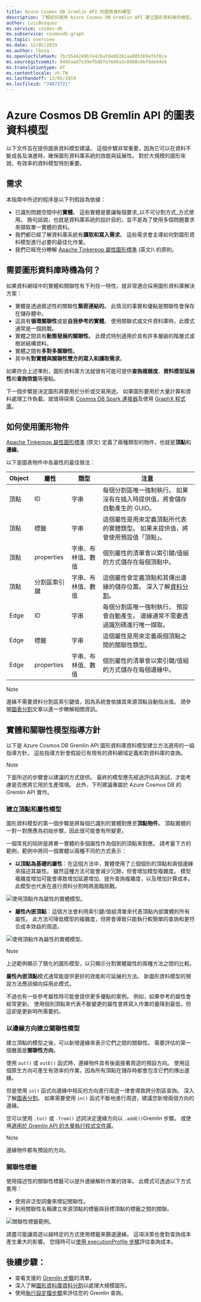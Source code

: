 ```yaml
---
title: Azure Cosmos DB Gremlin API 的圖表資料模型
description: 了解如何使用 Azure Cosmos DB Gremlin API 建立圖形資料庫的模型。 本文將說明使用圖形資料庫的時機和建立實體及關聯性模型的最佳做法。
author: LuisBosquez
ms.service: cosmos-db
ms.subservice: cosmosdb-graph
ms.topic: overview
ms.date: 12/02/2019
ms.author: lbosq
ms.openlocfilehash: 7bc5544249b7e476afde08281aa005569ef6f8ce
ms.sourcegitcommit: 9405aad7e39efbd8fef6d0a3c8988c6bf8de94eb
ms.translationtype: HT
ms.contentlocale: zh-TW
ms.lasthandoff: 12/05/2019
ms.locfileid: "74873721"
---
```

# <a name="graph-data-modeling-for-azure-cosmos-db-gremlin-api"></a>Azure Cosmos DB Gremlin API 的圖表資料模型

以下文件旨在提供圖表資料模型建議。 這個步驟非常重要，因為它可以在資料不斷成長及演進時，確保圖形資料庫系統的效能與延展性。 對於大規模的圖形來說，有效率的資料模型特別重要。

## <a name="requirements"></a>需求

本指南中所述的程序是以下列假設為依據：
 * 已識別問題空間中的**實體**。 這些實體是要讓每個要求_以不可分割方式_方式使用。 換句話說，也就是資料庫系統的設計目的，並不是為了使用多個問題要求來擷取單一實體的資料。
 * 我們都已經了解資料庫系統有**讀取和寫入需求**。 這些需求會主導如何對圖形資料模型進行必要的最佳化作業。
 * 我們已經充分瞭解 [Apache Tinkerpop 屬性圖形標準](http://tinkerpop.apache.org/docs/current/reference/#graph-computing) \(英文)\ 的原則。

## <a name="when-do-i-need-a-graph-database"></a>需要圖形資料庫時機為何？

如果資料網域中的實體和關聯性有下列任一特性，就非常適合採用圖形資料庫解決方案： 

* 實體是透過敘述性的關聯性**緊密連結的**。 此情況的事實和優點是關聯性會保存在儲存體中。
* 這具有**循環關聯性**或是**自我參考的實體**。 使用關聯式或文件資料庫時，此模式通常是一個挑戰。
* 實體之間具有**動態發展的關聯性**。 此模式特別適用於具有許多層級的階層式或樹狀結構資料。
* 實體之間有**多對多關聯性**。
* 其中有**對實體與關聯性雙方的寫入和讀取需求**。 

如果符合上述準則，圖形資料庫方法就很有可能可提供**查詢複雜度**、**資料模型延展性**和**查詢效能**等優點。

下一個步驟是決定圖形將要用於分析或交易用途。 如果圖形要用於大量計算和資料處理工作負載，就值得探索 [Cosmos DB Spark 連接器](https://docs.microsoft.com/azure/cosmos-db/spark-connector)及使用 [GraphX 程式庫](https://spark.apache.org/graphx/)。 

## <a name="how-to-use-graph-objects"></a>如何使用圖形物件

[Apache Tinkerpop 屬性圖形標準](http://tinkerpop.apache.org/docs/current/reference/#graph-computing) \(原文\) 定義了兩種類型的物件，也就是**頂點**和**邊緣**。 

以下是圖表物件中各屬性的最佳做法︰

| Object | 屬性 | 類型 | 注意 |
| --- | --- | --- |  --- |
| 頂點 | ID | 字串 | 每個分割區唯一強制執行。 如果沒有在插入時提供值，將會儲存自動產生的 GUID。 |
| 頂點 | 標籤 | 字串 | 這個屬性是用來定義頂點所代表的實體類型。 如果未提供值，將會使用預設值「頂點」。 |
| 頂點 | properties | 字串、布林值、數值 | 個別屬性的清單會以索引鍵/值組的方式儲存在每個頂點中。 |
| 頂點 | 分割區索引鍵 | 字串、布林值、數值 | 這個屬性會定義頂點和其傳出邊緣的儲存位置。 深入了解[資料分割](graph-partitioning.md)。 |
| Edge | ID | 字串 | 每個分割區唯一強制執行。 預設會自動產生。 邊緣通常不需要透過識別碼進行唯一擷取。 |
| Edge | 標籤 | 字串 | 這個屬性是用來定義兩個頂點之間的關聯性類型。 |
| Edge | properties | 字串、布林值、數值 | 個別屬性的清單會以索引鍵/值組的方式儲存在每個邊緣中。 |

> [!NOTE]
> 邊緣不需要資料分割區索引鍵值，因為系統會依據其來源頂點自動指派值。 請參閱[圖表分割](graph-partitioning.md)文章以進一步瞭解相關資訊。

## <a name="entity-and-relationship-modeling-guidelines"></a>實體和關聯性模型指導方針

以下是 Azure Cosmos DB Gremlin API 圖形資料庫資料模型建立方法適用的一組指導方針。 這些指導方針會假設已有現有的資料網域定義和對資料庫的查詢。

> [!NOTE]
> 下面所述的步驟會以建議的方式提供。 最終的模型應先經過評估與測試，才能考慮是否應將它用於生產環境。 此外，下列建議專屬於 Azure Cosmos DB 的 Gremlin API 實作。 

### <a name="modeling-vertices-and-properties"></a>建立頂點和屬性模型 

圖形資料模型的第一個步驟是將每個已識別的實體對應至**頂點物件**。 頂點實體的一對一對應應為初始步驟，因此很可能會有所變更。

一個常見的陷阱是將單一實體的多個屬性作為個別的頂點來對應。 請考量下方的範例，範例中將同一個實體以兩種不同的方式表示：

* **以頂點為基礎的屬性**：在這個方法中，實體使用了三個個別的頂點和兩個邊緣來描述其屬性。 雖然這種方法可能會減少冗餘，但會增加模型複雜度。 模型複雜度增加可能會導致增加延遲增加、提升查詢複雜度，以及增加計算成本。 此模型也代表在進行資料分割時將面臨挑戰。

![使用頂點作為屬性的實體模型。](./media/graph-modeling/graph-modeling-1.png)

* **屬性內嵌頂點**：這個方法會利用索引鍵/值組清單來代表頂點內部實體的所有屬性。 此方法可降低模型的複雜度，但將會導致只能執行較簡單的查詢和更符合成本效益的周遊。

![使用頂點作為屬性的實體模型。](./media/graph-modeling/graph-modeling-2.png)

> [!NOTE]
> 上述範例顯示了簡化的圖形模型，以只顯示分割實體屬性的兩種方法之間的比較。

**屬性內嵌頂點**模式通常能提供更好的效能和可延展的方法。 新圖形資料模型的預設方法應該傾向採用此模式。

不過也有一些參考屬性時可能會提供更多優點的案例。 例如，如果參考的屬性會經常更新。 使用個別頂點來代表不斷變更的屬性會將寫入作業的量降到最低，但這卻是更新時所需要的。

### <a name="relationship-modeling-with-edge-directions"></a>以邊緣方向建立關聯性模型

建立頂點的模型之後，可以新增邊緣來表示它們之間的關聯性。 需要評估的第一個層面是**關聯性方向**。 

使用 `out()` 或 `outE()` 函式時，邊緣物件具有後面接著周遊的預設方向。 使用這個原生方向可產生有效率的作業，因為所有頂點在儲存時都會包含它們的傳出邊緣。 

但是使用 `in()` 函式向邊緣中相反的方向進行周遊一律會導致跨分割區查詢。 深入了解[圖表分割](graph-partitioning.md)。 如果需要使用 `in()` 函式不斷地進行周遊，建議您新增兩個方向的邊緣。

您可以使用 `.to()` 或 `.from()` 述詞決定邊緣方向以 `.addE()`Gremlin 步驟。 或使用[適用於 Gremlin API 的大量執行程式文件庫](bulk-executor-graph-dotnet.md)。

> [!NOTE]
> 邊緣物件都有預設的方向。

### <a name="relationship-labeling"></a>關聯性標籤

使用描述性的關聯性標籤可以提升邊緣解析作業的效率。 此模式可透過以下方式套用：
* 使用非泛型詞彙來標記關聯性。
* 利用關聯性名稱建立來源頂點的標籤與目標頂點的標籤之間的關聯。

![關聯性標籤範例。](./media/graph-modeling/graph-modeling-3.png)

請盡可能讓周遊以越特定的方式使用標籤來篩選邊緣。 這項決策也會對查詢成本產生重大的影響。 您隨時可以[使用 executionProfile 步驟](graph-execution-profile.md)評估查詢成本。


## <a name="next-steps"></a>後續步驟： 
* 查看支援的 [Gremlin 步驟](gremlin-support.md)的清單。
* 深入了解[圖形資料庫資料分割](graph-partitioning.md)以處理大規模圖形。
* 使用[執行設定檔步驟](graph-execution-profile.md)來評估您的 Gremlin 查詢。
